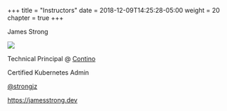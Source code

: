 +++
title = "Instructors"
date = 2018-12-09T14:25:28-05:00
weight = 20
chapter = true
+++

James Strong  

![](/louk8cnc-intro-k8s/images/james.png)

Technical Principal @ [Contino](https://contino.io)

Certified Kubernetes Admin

[@strongjz](https://twitter.com/strongjz)

https://jamesstrong.dev







